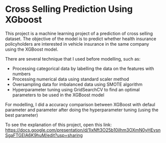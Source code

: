 # Cross Selling Prediction Using XGboost

This project is a machine learning project of a prediction of cross selling dataset. The objective of the model is to predict whether health insurance policyholders are interested in vehicle insurance in the same company using the XGBoost model.

There are several technique that I used before modelling, such as:
- Processing categorical data by labelling the data on the features with numbers
- Processing numerical data using standard scaler method
- Oversampling data for imbalanced data using SMOTE algorithm
- Hyperparameter tuning using GridSearchCV to find an optimal parameters to be used in the XGBoost model

For modelling, I did a accuracy comparison between XGBoost with defaul parameter and parameter after doing the hyperparameter tuning (using the best parameter)

To see the explanation of this project, open this link: https://docs.google.com/presentation/d/1lxNft3O25b10ilhm3OXmN0yHEvsnSgaFTGEIA6K9huM/edit?usp=sharing
